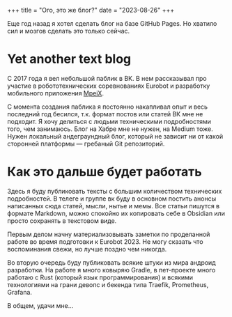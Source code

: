 +++
title = "Ого, это же блог?"
date = "2023-08-26"
+++

Еще год назад я хотел сделать блог на базе GitHub Pages. Но хватило сил и мозгов сделать это только сейчас.

<!--more-->

# Yet another text blog

С 2017 года я вел небольшой паблик в ВК. В нем рассказывал про участие в робототехнических соревнованиях Eurobot и разработку мобильного приложения [MpeiX](https://play.google.com/store/apps/details?id=kekmech.ru.mpeiapp).

С момента создания паблика я постоянно накапливал опыт и весь последний год бесился, т.к. формат постов или статей ВК мне не подходит. Я хочу делиться с людьми техническими подробностями того, чем занимаюсь. Блог на Хабре мне не нужен, на Medium тоже. Нужен локальный андеграундный блог, который не зависит ни от какой сторонней платформы — гребаный Git репозиторий.

# Как это дальше будет работать

Здесь я буду публиковать тексты с большим количеством технических подробностей. В телеге и группе вк буду в основном постить анонсы написанных сюда статей, мысли, нытье и мемы. Все статьи пишутся в формате Markdown, можно спокойно их копировать себе в Obsidian или просто сохранять в текстовом виде.

Первым делом начну материализовывать заметки по проделанной работе во время подготовки к Eurobot 2023. Не могу сказать что воспоминания свежи, но лучше поздно чем никогда.

Во вторую очередь буду публиковать всякие штуки из мира андроид разработки. На работе я много ковыряю Gradle, в пет-проекте много работаю с Rust (который язык программирования) и всякими технологиями на грани девопс и бекенда типа Traefik, Prometheus, Grafana.

В общем, удачи мне...
